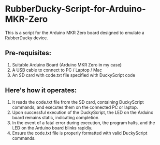 # RubberDucky-Script-for-Arduino-MKR-Zero

This is a script for the Arduino MKR Zero board designed to emulate a RubberDucky device.

<h2>Pre-requisites:</h2>

1. Suitable Arduino Board (Arduino MKR Zero in my case)
2. A USB cable to connect to PC / Laptop / Mac
3. An SD card with code.txt file specified with DuckyScript code

<h2>Here's how it operates:</h2>

1. It reads the code.txt file from the SD card, containing DuckyScript commands, and executes them on the connected PC or laptop.
2. Upon successful execution of the DuckyScript, the LED on the Arduino board remains static, indicating completion.
3. In the event of a fatal error during execution, the program halts, and the LED on the Arduino board blinks rapidly.
4. Ensure the code.txt file is properly formatted with valid DuckyScript commands.

